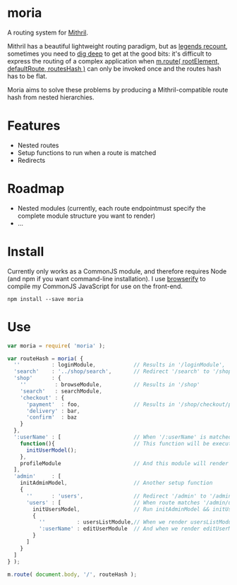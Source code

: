 moria
=====

A routing system for [Mithril](http://lhorie.github.io/mithril/).

Mithril has a beautiful lightweight routing paradigm, but as [legends recount](http://en.wikipedia.org/wiki/Durin), sometimes you need to [dig deep](http://en.wikipedia.org/wiki/Moria_(Middle-earth)) to get at the good bits: it's difficult to express the routing of a complex application when [m.route( rootElement, defaultRoute, routesHash )](http://lhorie.github.io/mithril/mithril.route.html#defining-routes) can only be invoked once and the routes hash has to be flat.

Moria aims to solve these problems by producing a Mithril-compatible route hash from nested hierarchies.

# Features

* Nested routes
* Setup functions to run when a route is matched
* Redirects

# Roadmap

* Nested modules (currently, each route endpointmust specify the complete module structure you want to render)
* ...

# Install

Currently only works as a CommonJS module, and therefore requires Node (and npm if you want command-line installation). I use [browserify](http://browserify.org/) to compile my CommonJS JavaScript for use on the front-end.

```
npm install --save moria
```

# Use

```javascript
var moria = require( 'moria' );

var routeHash = moria( {
  ''          : loginModule,            // Results in '/loginModule',
  'search'    : '../shop/search',       // Redirect '/search' to '/shop/search'
  'shop'      : {
    ''         : browseModule,          // Results in '/shop'
    'search'   : searchModule,
    'checkout' : {
      'payment'  : foo,                 // Results in '/shop/checkout/payment'
      'delivery' : bar,
      'confirm'  : baz
    }
  },
  ':userName' : [                       // When '/:userName' is matched...
    function(){                         // This function will be executed...
      initUserModel();
    },
    profileModule                       // And this module will render
  ],
  'admin'     : [
    initAdminModel,                     // Another setup function
    {
      ''      : 'users',                // Redirect '/admin' to '/admin/users'
      'users' : [                       // When route matches '/admin/users'...
        initUsersModel,                 // Run initAdminModel && initUserModel...
        {
          ''          : usersListModule,// When we render usersListModule...
          ':userName' : editUserModule  // And when we render editUserModule
        }
      ]
    }
  ]
} );

m.route( document.body, '/', routeHash );
```
